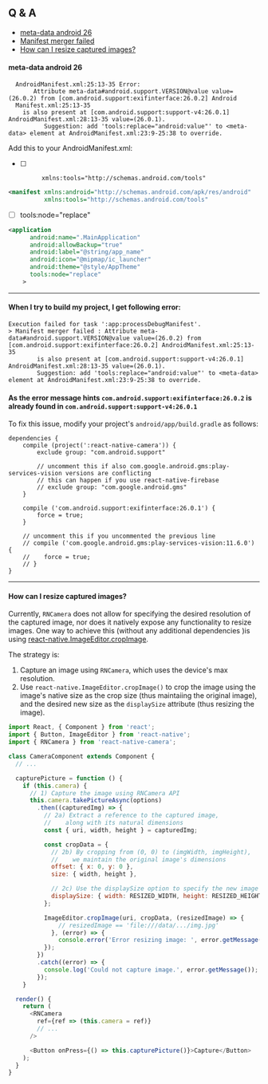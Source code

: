 ## Q & A

- [meta-data android 26](#meta-data-android-26)
- [Manifest merger failed](#when-i-try-to-build-my-project-i-get-following-error)
- [How can I resize captured images?](#how-can-i-resize-captured-images)

#### meta-data android 26

```
  AndroidManifest.xml:25:13-35 Error:
       Attribute meta-data#android.support.VERSION@value value=(26.0.2) from [com.android.support:exifinterface:26.0.2] Android
  Manifest.xml:25:13-35
    is also present at [com.android.support:support-v4:26.0.1] AndroidManifest.xml:28:13-35 value=(26.0.1).
          Suggestion: add 'tools:replace="android:value"' to <meta-data> element at AndroidManifest.xml:23:9-25:38 to override.
```

Add this to your AndroidManifest.xml:

- [ ]           xmlns:tools="http://schemas.android.com/tools"

```xml
<manifest xmlns:android="http://schemas.android.com/apk/res/android"
          xmlns:tools="http://schemas.android.com/tools"
```

- [ ] tools:node="replace"

```xml
<application
      android:name=".MainApplication"
      android:allowBackup="true"
      android:label="@string/app_name"
      android:icon="@mipmap/ic_launcher"
      android:theme="@style/AppTheme"
      tools:node="replace"
    >
```

---

#### When I try to build my project, I get following error:

```
Execution failed for task ':app:processDebugManifest'.
> Manifest merger failed : Attribute meta-data#android.support.VERSION@value value=(26.0.2) from [com.android.support:exifinterface:26.0.2] AndroidManifest.xml:25:13-35
        is also present at [com.android.support:support-v4:26.0.1] AndroidManifest.xml:28:13-35 value=(26.0.1).
        Suggestion: add 'tools:replace="android:value"' to <meta-data> element at AndroidManifest.xml:23:9-25:38 to override.
```

#### As the error message hints `com.android.support:exifinterface:26.0.2` is already found in `com.android.support:support-v4:26.0.1`

To fix this issue, modify your project's `android/app/build.gradle` as follows:

```Gradle
dependencies {
    compile (project(':react-native-camera')) {
        exclude group: "com.android.support"

        // uncomment this if also com.google.android.gms:play-services-vision versions are conflicting
        // this can happen if you use react-native-firebase
        // exclude group: "com.google.android.gms"
    }

    compile ('com.android.support:exifinterface:26.0.1') {
        force = true;
    }

    // uncomment this if you uncommented the previous line
    // compile ('com.google.android.gms:play-services-vision:11.6.0') {
    //    force = true;
    // }
}
```

---

#### How can I resize captured images?

Currently, `RNCamera` does not allow for specifying the desired resolution of the captured image, nor does it natively expose any functionality to resize images.
One way to achieve this (without any additional dependencies )is using [react-native.ImageEditor.cropImage](https://facebook.github.io/react-native/docs/imageeditor.html#cropimage).

The strategy is:

1.  Capture an image using `RNCamera`, which uses the device's max resolution.
2.  Use `react-native.ImageEditor.cropImage()` to crop the image using the image's native size as the crop size (thus maintaiing the original image), and the desired new size as the `displaySize` attribute (thus resizing the image).

```javascript
import React, { Component } from 'react';
import { Button, ImageEditor } from 'react-native';
import { RNCamera } from 'react-native-camera';

class CameraComponent extends Component {
  // ...

  capturePicture = function () {
    if (this.camera) {
      // 1) Capture the image using RNCamera API
      this.camera.takePictureAsync(options)
        .then((capturedImg) => {
          // 2a) Extract a reference to the captured image,
          //    along with its natural dimensions
          const { uri, width, height } = capturedImg;

          const cropData = {
            // 2b) By cropping from (0, 0) to (imgWidth, imgHeight),
            //    we maintain the original image's dimensions
            offset: { x: 0, y: 0 },
            size: { width, height },

            // 2c) Use the displaySize option to specify the new image size
            displaySize: { width: RESIZED_WIDTH, height: RESIZED_HEIGHT },
          };

          ImageEditor.cropImage(uri, cropData, (resizedImage) => {
              // resizedImage == 'file:///data/.../img.jpg'
            }, (error) => {
              console.error('Error resizing image: ', error.getMessage());
          });
        })
        .catch((error) => {
          console.log('Could not capture image.', error.getMessage());
        });
    }

  render() {
    return (
      <RNCamera
        ref={ref => (this.camera = ref)}
        // ...
      />

      <Button onPress={() => this.capturePicture()}>Capture</Button>
    );
  }
}

```
